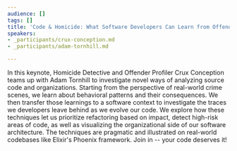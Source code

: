 ```yaml
---
audience: []
tags: []
title: 'Code & Homicide: What Software Developers Can Learn from Offender Profiling'
speakers:
- _participants/crux-conception.md
- _participants/adam-tornhill.md

---
```

In this keynote, Homicide Detective and Offender Profiler Crux Conception teams up with Adam Tornhill to investigate novel ways of analyzing source code and organizations. Starting from the perspective of real-world crime scenes, we learn about behavioral patterns and their consequences. We then transfer those learnings to a software context to investigate the traces we developers leave behind as we evolve our code. We explore how these techniques let us prioritize refactoring based on impact, detect high-risk areas of code, as well as visualizing the organizational side of our software architecture. The techniques are pragmatic and illustrated on real-world codebases like Elixir's Phoenix framework. Join in -- your code deserves it!